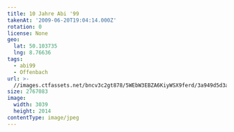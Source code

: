 ```yaml
---
title: 10 Jahre Abi '99
takenAt: '2009-06-20T19:04:14.000Z'
rotation: 0
license: None
geo:
  lat: 50.103735
  lng: 8.76636
tags:
  - abi99
  - Offenbach
url: >-
  //images.ctfassets.net/bncv3c2gt878/5WEbW3EBZA6KiyWSX9ferd/3a949d5d3a7af801b54a858318a43722/10-jahre-abi-99_4350407079_o
size: 2767083
image:
  width: 3039
  height: 2014
contentType: image/jpeg
---
```


